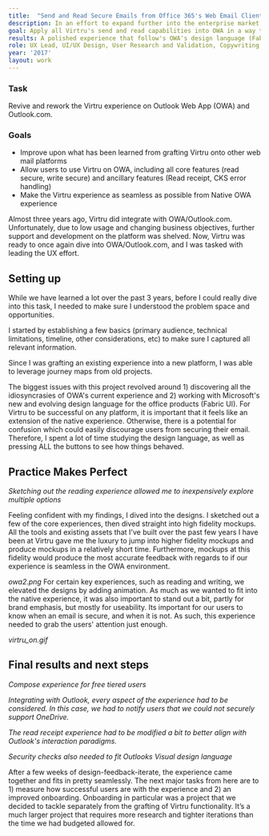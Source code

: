 ```yaml
---
title:  "Send and Read Secure Emails from Office 365's Web Email Client"
description: In an effort to expand further into the enterprise market, Virtru sought to integrate their easy-to-use email encryption services into Microsoft's Web Email client. Its unique design language, tech stack, and users presented some interesting challenges
goal: Apply all Virtru's send and read capabilities into OWA in a way that minimizes learning effort for users. 
results: A polished experience that follow's OWA's design language (Fabric UI) while maintaining Virtru's core experience of simple reading and sending. 
role: UX Lead, UI/UX Design, User Research and Validation, Copywriting, Illustrator
year: '2017'
layout: work
---
```


### Task

Revive and rework the Virtru experience on Outlook Web App (OWA) and Outlook.com.

### Goals

  * Improve upon what has been learned from grafting Virtru onto other web mail platforms
  * Allow users to use Virtru on OWA, including all core features (read secure, write secure) and ancillary features (Read receipt, CKS error handling)
  * Make the Virtru experience as seamless as possible from Native OWA experience
 

Almost three years ago, Virtru did integrate with OWA/Outlook.com. Unfortunately, due to low usage and changing business objectives, further support and development on the platform was shelved. Now, Virtru was ready to once again dive into OWA/Outlook.com, and I was tasked with leading the UX effort.

 

## Setting up
While we have learned a lot over the past 3 years, before I could really dive into this task, I needed to make sure I understood the problem space and opportunities.

I started by establishing a few basics (primary audience, technical limitations, timeline, other considerations, etc) to make sure I captured all relevant information.

Since I was grafting an existing experience into a new platform, I was able to leverage journey maps from old projects.

The biggest issues with this project revolved around 1) discovering all the idiosyncrasies of OWA's current experience and 2) working with Microsoft's new and evolving design language for the office products (Fabric UI). For Virtru to be successful on any platform, it is important that it feels like an extension of the native experience. Otherwise, there is a potential for confusion which could easily discourage users from securing their email. Therefore, I spent a lot of time studying the design language, as well as pressing ALL the buttons to see how things behaved.

 

## Practice Makes Perfect
*Sketching out the reading experience allowed me to inexpensively explore multiple options*

Feeling confident with my findings, I dived into the designs. I sketched out a few of the core experiences, then dived straight into high fidelity mockups. All the tools and existing assets that I've built over the past few years I have been at Virtru gave me the luxury to jump into higher fidelity mockups and produce mockups in a relatively short time. Furthermore, mockups at this fidelity would produce the most accurate feedback with regards to if our experience is seamless in the OWA environment.

*owa2.png*
For certain key experiences, such as reading and writing, we elevated the designs by adding animation. As much as we wanted to fit into the native experience, it was also important to stand out a bit, partly for brand emphasis, but mostly for useability. Its important for our users to know when an email is secure, and when it is not. As such, this experience needed to grab the users' attention just enough.

*virtru_on.gif*

 

## Final results and next steps
*Compose experience for free tiered users*

*Integrating with Outlook, every aspect of the experience had to be considered. In this case, we had to notify users that we could not securely support OneDrive.*

*The read receipt experience had to be modified a bit to better align with Outlook's interaction paradigms.*

*Security checks also needed to fit Outlooks Visual design language*

After a few weeks of design-feedback-iterate, the experience came together and fits in pretty seamlessly. The next major tasks from here are to 1) measure how successful users are with the experience and 2) an improved onboarding. Onboarding in particular was a project that we decided to tackle separately from the grafting of Virtru functionality. It’s a much larger project that requires more research and tighter iterations than the time we had budgeted allowed for. 
